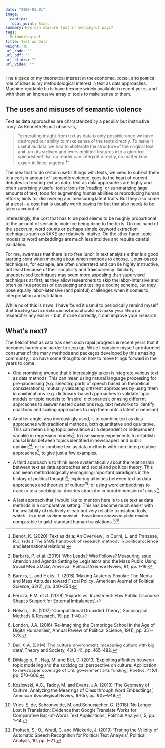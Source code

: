 ```yaml
---
date: "2020-01-01"
image:
  caption: 
  focal_point: Smart
summary: How can measure text in meaningful ways?
tags:
- Methodological
title: Text as Data
weight: 20
url_code: ""
url_pdf: ""
url_slides: ""
url_video: ""
---
```


The flipside of my theoretical interest in the economic, social, and political role of ideas is my methodological interest in text as data approaches. Machine-readable texts have become widely available in recent years, and with them an impressive array of tools to make sense of them.

## The uses and misuses of semantic violence

Text as data approaches are characterized by a peculiar but instructive irony. As Kenneth Benoit observes, 

> "generating insight from text as data is only possible once we have destroyed our ability to make sense of the texts directly. To make it useful as data, we had to obliterate the structure of the original text and turn its stylised and oversimplified features into a glorified spreadsheet that no reader can interpret directly, no matter how expert in linear algebra.[^1]"

The idea that to do certain useful things with texts, we need to subject them to a certain amount of 'semantic violence' goes to the heart of current debates on treating text as data. Text as data approaches are highly and often surprisingly useful tools: tools for 'reading' or summarizing large amounts of text; tools for augmenting human abilities or reproducing human efforts; tools for discovering and measuring latent traits. But they also come at a cost - a cost that is usually worth paying for but that also needs to be taken account of. 

Interestingly, the cost that has to be paid seems to be roughly proportional to the amount of semantic violence being done to the texts. On one hand of the spectrum, word counts or perhaps simple keyword extraction techniques such as RAKE are relatively intutive. On the other hand, topic models or word embeddings are much less intuitive and require careful validation. 

For me, awarness that there is no free lunch in text analysis either is a good starting point when thinking about which methods to choose. Count-based techniques, for example, are often underrated and can be highly instructive, not least because of their simplicity and transparency. Similarly, unsupervised techniques may seem more appealing than supervised techniques at first, as they allow researchers to skip the labor-intensive and often painful process of developing and testing a coding scheme, but they pose equally labor-intensive (and painful) challenges when it comes to interpretation and validation. 

While no of this is news, I have found it useful to periodically remind myself that treating text as data cannot and should not make your life as a researcher any easier - but, if done correctly, it can improve your research.

## What's next?

The field of text as data has seen such rapid progress in recent years that it becomes harder and harder to keep up. While I consider myself an informed consumer of the many methods and packages developed by this amazing community, I do have some thoughts on how to move things forward in the years to come. 

* One promising avenue that is increasingly taken is integrate various text as data methods. This can mean using natural language processing for pre-processing (e.g. selecting parts of speech based on theoretical considerations); mutually validating different approaches by using them in combinations (e.g. dictionary-based approaches to validate topic models or topic models to 'inspire' dictionaries); or using different approaches to answer nested questions (e.g. text networks to identify coalitions and scaling approaches to map them onto a latent dimension). 

* Another angle, also increasingly used, is to combine text as data approaches with traditional methods, both quantitative and qualitative. This can mean using topic prevalence as a dependent or independent variable in regression models[^2]; to use survey experiments to establish causal links between topics identified in newspapers and public opinion[^3][^4]; or to combine text as data methods with more interpretative approaches[^5], to give just a few examples.

* A third approach is to think more systematically about the relationship between text as data approaches and social and political theory. This can mean methodologically reimagining important paradigms in the history of political thought[^6]; exploring affinities between text as data approaches and theories of culture[^7][^8]; or using word embeddings to trace to test sociological theories about the cultural dimension of class.[^9]

* A last approach that I would like to mention here is to use text as data methods in a comparative setting. This has become much easier with the availablity of relatively cheap but very reliable translation tools, which - in a text as data context - have been shown to yield results comparable to gold-standard human translations.[^10][^11]


[^1]: Benoit, K. (2020) ‘Text as data: An Overview’, in Curini, L. and Franzese, R.J. (eds.) The SAGE handbook of research methods in political science and international relations.

[^2]: Barberá, P. et al. (2019) ‘Who Leads? Who Follows? Measuring Issue Attention and Agenda Setting by Legislators and the Mass Public Using Social Media Data’, American Political Science Review, 61, pp. 1–19.

[^3]: Barnes, L. and Hicks, T. (2018) ‘Making Austerity Popular: The Media and Mass Attitudes toward Fiscal Policy’, American Journal of Political Science, 62(2), pp. 340–354.

[^4]: Ferrara, F.M. et al. (2018) ‘Exports vs. Investment: How Public Discourse Shapes Support for External Imbalances’.

[^5]: Nelson, L.K. (2017) ‘Computational Grounded Theory’, Sociological Methods & Research, 19, pp. 1-40.

[^6]: London, J.A. (2016) ‘Re-imagining the Cambridge School in the Age of Digital Humanities’, Annual Review of Political Science, 19(1), pp. 351–373.

[^7]: Bail, C.A. (2014) ‘The cultural environment: measuring culture with big data’, Theory and Society, 43(3-4), pp. 465–482.

[^8]: DiMaggio, P., Nag, M. and Blei, D. (2013) ‘Exploiting affinities between topic modeling and the sociological perspective on culture: Application to newspaper coverage of U.S. government arts funding’, Poetics, 41(6), pp. 570–606. 

[^9]: Kozlowski, A.C., Taddy, M. and Evans, J.A. (2019) ‘The Geometry of Culture: Analyzing the Meanings of Class through Word Embeddings’, American Sociological Review, 84(5), pp. 905–949.

[^10]: Vries, E. de, Schoonvelde, M. and Schumacher, G. (2018) ‘No Longer Lost in Translation: Evidence that Google Translate Works for Comparative Bag-of-Words Text Applications’, Political Analysis, 5, pp. 1–14.

[^11]: Proksch, S.-O., Wratil, C. and Wäckerle, J. (2019) ‘Testing the Validity of Automatic Speech Recognition for Political Text Analysis’, Political Analysis, 10, pp. 1–21.
